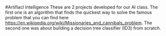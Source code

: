 #Artifiacl Intelligence
These are 2 projects developed for our AI class. The first one is an algorithm that finds the quickest way to solve the famous problem that you can find here https://en.wikipedia.org/wiki/Missionaries_and_cannibals_problem.
The second one was about building a decision tree classifier (ID3) from scratch. 
